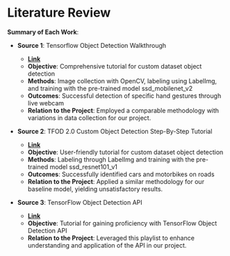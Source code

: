 # Literature Review

**Summary of Each Work**:

- **Source 1**: Tensorflow Object Detection Walkthrough 

  - **[Link](https://github.com/nicknochnack/TFODCourse)**
  - **Objective**: Comprehensive tutorial for custom dataset object detection
  - **Methods**: Image collection with OpenCV, labeling using LabelImg, and training with the pre-trained model ssd_mobilenet_v2
  - **Outcomes**: Successful detection of specific hand gestures through live webcam
  - **Relation to the Project**: Employed a comparable methodology with variations in data collection for our project.

- **Source 2**: TFOD 2.0 Custom Object Detection Step-By-Step Tutorial

  - **[Link](https://www.youtube.com/watch?v=XoMiveY_1Z4&t=920s)**
  - **Objective**: User-friendly tutorial for custom dataset object detection
  - **Methods**: Labeling through LabelImg and training with the pre-trained model ssd_resnet101_v1
  - **Outcomes**: Successfully identified cars and motorbikes on roads
  - **Relation to the Project**: Applied a similar methodology for our baseline model, yielding unsatisfactory results.

- **Source 3**: TensorFlow Object Detection API

  - **[Link](https://www.youtube.com/playlist?list=PLQVvvaa0QuDcNK5GeCQnxYnSSaar2tpku)**
  - **Objective**: Tutorial for gaining proficiency with TensorFlow Object Detection API
  - **Relation to the Project**: Leveraged this playlist to enhance understanding and application of the API in our project.
